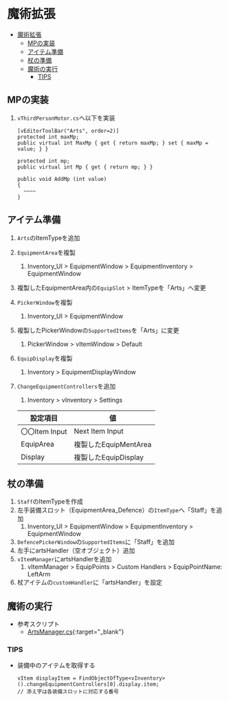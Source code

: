 # 魔術拡張

- [魔術拡張](#魔術拡張)
  - [MPの実装](#mpの実装)
  - [アイテム準備](#アイテム準備)
  - [杖の準備](#杖の準備)
  - [魔術の実行](#魔術の実行)
    - [TIPS](#tips)

## MPの実装

1. `vThirdPersonMotor.cs`へ以下を実装

    ``` csharp[vThirdPersonMotor.cs]
    [vEditorToolBar("Arts", order=2)]
    protected int maxMp;
    public virtual int MaxMp { get { return maxMp; } set { maxMp = value; } }

    protected int mp;
    public virtual int Mp { get { return mp; } }

    public void AddMp (int value)
    {
      ~~~~
    }
    ```

## アイテム準備

1. `Arts`のItemTypeを追加
2. `EquipmentArea`を複製
   1. Inventory_UI > EquipmentWindow > EquipmentInventory > EquipmentWindow
3. 複製したEquipmentArea内の`EquipSlot` > ItemTypeを「Arts」へ変更
4. `PickerWindow`を複製
   1. Inventory_UI > EquipmentWindow
5. 複製したPickerWindowの`SupportedItems`を「Arts」に変更
   1. PickerWindow > vItemWindow > Default
6. `EquipDisplay`を複製
   1. Inventory > EquipmentDisplayWindow
7. `ChangeEquipmentControllers`を追加
   1. Inventory > vInventory > Settings

   |設定項目|値|
   |---|---|
   |〇〇Item Input|Next Item Input|
   |EquipArea|複製したEquipMentArea|
   |Display|複製したEquipDisplay|

## 杖の準備

1. `Staff`のItemTypeを作成
2. 左手装備スロット（EquipmentArea_Defence）の`ItemType`へ「Staff」を追加
   1. Inventory_UI > EquipmentWindow > EquipmentInventory > EquipmentWindow
3. `DefencePickerWindow`の`SupportedItems`に「Staff」を追加
4. 左手にartsHandler（空オブジェクト）追加
5. `vItemManager`にartsHandlerを追加
   1. vItemManager > EquipPoints > Custom Handlers > EquipPointName: LeftArm
6. 杖アイテムの`customHandler`に「artsHandler」を設定

## 魔術の実行

- 参考スクリプト
  - [ArtsManager.cs](https://github.com/Iroha71/unity-docs/blob/develop/assets/origin-scripts/ArtsManager.cs){:target="_blank"}

### TIPS

- 装備中のアイテムを取得する

    ``` csharp[arts.cs]
    vItem displayItem = FindObjectOfType<vInventory>().changeEquipmentControllers[0].display.item;
    // 添え字は各装備スロットに対応する番号
    ```
